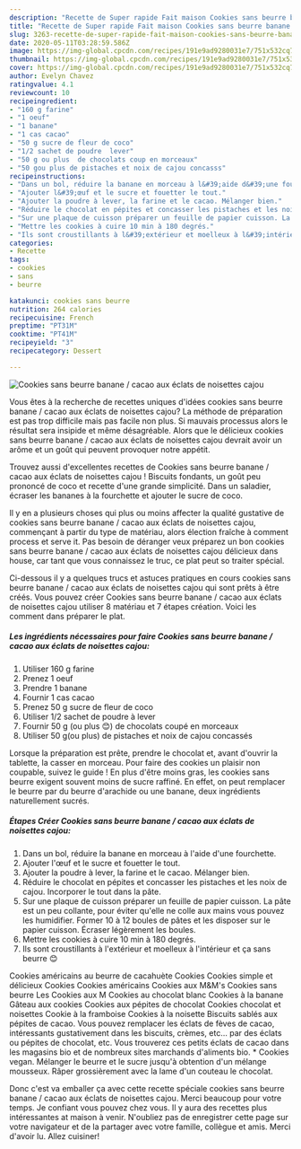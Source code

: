 ```yaml
---
description: "Recette de Super rapide Fait maison Cookies sans beurre banane / cacao aux éclats de noisettes cajou"
title: "Recette de Super rapide Fait maison Cookies sans beurre banane / cacao aux éclats de noisettes cajou"
slug: 3263-recette-de-super-rapide-fait-maison-cookies-sans-beurre-banane-cacao-aux-eclats-de-noisettes-cajou
date: 2020-05-11T03:28:59.586Z
image: https://img-global.cpcdn.com/recipes/191e9ad9280031e7/751x532cq70/cookies-sans-beurre-banane-cacao-aux-eclats-de-noisettes-cajou-photo-principale-de-la-recette.jpg
thumbnail: https://img-global.cpcdn.com/recipes/191e9ad9280031e7/751x532cq70/cookies-sans-beurre-banane-cacao-aux-eclats-de-noisettes-cajou-photo-principale-de-la-recette.jpg
cover: https://img-global.cpcdn.com/recipes/191e9ad9280031e7/751x532cq70/cookies-sans-beurre-banane-cacao-aux-eclats-de-noisettes-cajou-photo-principale-de-la-recette.jpg
author: Evelyn Chavez
ratingvalue: 4.1
reviewcount: 10
recipeingredient:
- "160 g farine"
- "1 oeuf"
- "1 banane"
- "1 cas cacao"
- "50 g sucre de fleur de coco"
- "1/2 sachet de poudre  lever"
- "50 g ou plus  de chocolats coup en morceaux"
- "50 gou plus de pistaches et noix de cajou concasss"
recipeinstructions:
- "Dans un bol, réduire la banane en morceau à l&#39;aide d&#39;une fourchette."
- "Ajouter l&#39;œuf et le sucre et fouetter le tout."
- "Ajouter la poudre à lever, la farine et le cacao. Mélanger bien."
- "Réduire le chocolat en pépites et concasser les pistaches et les noix de cajou. Incorporer le tout dans la pâte."
- "Sur une plaque de cuisson préparer un feuille de papier cuisson. La pâte est un peu collante, pour éviter qu&#39;elle ne colle aux mains vous pouvez les humidifier. Former 10 à 12 boules de pâtes et les disposer sur le papier cuisson. Écraser légèrement les boules."
- "Mettre les cookies à cuire 10 min à 180 degrés."
- "Ils sont croustillants à l&#39;extérieur et moelleux à l&#39;intérieur et ça sans beurre 😊"
categories:
- Recette
tags:
- cookies
- sans
- beurre

katakunci: cookies sans beurre 
nutrition: 264 calories
recipecuisine: French
preptime: "PT31M"
cooktime: "PT41M"
recipeyield: "3"
recipecategory: Dessert

---
```



![Cookies sans beurre banane / cacao aux éclats de noisettes cajou](https://img-global.cpcdn.com/recipes/191e9ad9280031e7/751x532cq70/cookies-sans-beurre-banane-cacao-aux-eclats-de-noisettes-cajou-photo-principale-de-la-recette.jpg)

Vous êtes à la recherche de recettes uniques d'idées cookies sans beurre banane / cacao aux éclats de noisettes cajou? La méthode de préparation est pas trop difficile mais pas facile non plus. Si mauvais processus alors le résultat sera insipide et même désagréable. Alors que le délicieux cookies sans beurre banane / cacao aux éclats de noisettes cajou devrait avoir un arôme et un goût qui peuvent provoquer notre appétit.

Trouvez aussi d&#39;excellentes recettes de Cookies sans beurre banane / cacao aux éclats de noisettes cajou ! Biscuits fondants, un goût peu prononcé de coco et recette d&#39;une grande simplicité. Dans un saladier, écraser les bananes à la fourchette et ajouter le sucre de coco.

Il y en a plusieurs choses qui plus ou moins affecter la qualité gustative de cookies sans beurre banane / cacao aux éclats de noisettes cajou, commençant à partir du type de matériau, alors élection fraîche à comment process et serve it. Pas besoin de déranger veux préparez un bon cookies sans beurre banane / cacao aux éclats de noisettes cajou délicieux dans house, car tant que vous connaissez le truc, ce plat peut so traiter spécial.


Ci-dessous il y a quelques trucs et astuces pratiques en cours cookies sans beurre banane / cacao aux éclats de noisettes cajou qui sont prêts à être créés. Vous pouvez créer Cookies sans beurre banane / cacao aux éclats de noisettes cajou utiliser 8 matériau et 7 étapes création. Voici les comment dans préparer le plat.

<!--inarticleads1-->

##### Les ingrédients nécessaires pour faire Cookies sans beurre banane / cacao aux éclats de noisettes cajou:

1. Utiliser 160 g farine
1. Prenez 1 oeuf
1. Prendre 1 banane
1. Fournir 1 cas cacao
1. Prenez 50 g sucre de fleur de coco
1. Utiliser 1/2 sachet de poudre à lever
1. Fournir 50 g (ou plus 😊) de chocolats coupé en morceaux
1. Utiliser 50 g(ou plus) de pistaches et noix de cajou concassés


Lorsque la préparation est prête, prendre le chocolat et, avant d&#39;ouvrir la tablette, la casser en morceau. Pour faire des cookies un plaisir non coupable, suivez le guide ! En plus d&#39;être moins gras, les cookies sans beurre exigent souvent moins de sucre raffiné. En effet, on peut remplacer le beurre par du beurre d&#39;arachide ou une banane, deux ingrédients naturellement sucrés. 

<!--inarticleads2-->

##### Étapes Créer Cookies sans beurre banane / cacao aux éclats de noisettes cajou:

1. Dans un bol, réduire la banane en morceau à l&#39;aide d&#39;une fourchette.
1. Ajouter l&#39;œuf et le sucre et fouetter le tout.
1. Ajouter la poudre à lever, la farine et le cacao. Mélanger bien.
1. Réduire le chocolat en pépites et concasser les pistaches et les noix de cajou. Incorporer le tout dans la pâte.
1. Sur une plaque de cuisson préparer un feuille de papier cuisson. La pâte est un peu collante, pour éviter qu&#39;elle ne colle aux mains vous pouvez les humidifier. Former 10 à 12 boules de pâtes et les disposer sur le papier cuisson. Écraser légèrement les boules.
1. Mettre les cookies à cuire 10 min à 180 degrés.
1. Ils sont croustillants à l&#39;extérieur et moelleux à l&#39;intérieur et ça sans beurre 😊


Cookies américains au beurre de cacahuète Cookies Cookies simple et délicieux Cookies Cookies américains Cookies aux M&amp;M&#39;s Cookies sans beurre Les Cookies aux M Cookies au chocolat blanc Cookies à la banane Gâteau aux cookies Cookies aux pépites de chocolat Cookies chocolat et noisettes Cookie à la framboise Cookies à la noisette Biscuits sablés aux pépites de cacao. Vous pouvez remplacer les éclats de fèves de cacao, intéressants gustativement dans les biscuits, crèmes, etc… par des éclats ou pépites de chocolat, etc. Vous trouverez ces petits éclats de cacao dans les magasins bio et de nombreux sites marchands d&#39;aliments bio. * Cookies vegan. Mélanger le beurre et le sucre jusqu&#39;à obtention d&#39;un mélange mousseux. Râper grossièrement avec la lame d&#39;un couteau le chocolat. 


Donc c'est va emballer ça avec cette recette spéciale cookies sans beurre banane / cacao aux éclats de noisettes cajou. Merci beaucoup pour votre temps. Je confiant vous pouvez chez vous. Il y aura des recettes plus  intéressantes at maison à venir. N'oubliez pas de enregistrer cette page sur votre navigateur et de la partager avec votre famille, collègue et amis. Merci d'avoir lu. Allez cuisiner!
